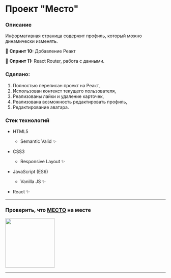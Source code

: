 # Проект "Место"

### Описание
Информативная страница содержит профиль, который можно динамически изменять.

🎯 **Спринт 10:** Добавление Реакт

🎯 **Спринт 11:** React Router, работа с данными.

### Сделано:

1. Полностью переписан проект на Реакт,
2. Использован контекст текущего пользователя,
3. Реализованы лайки и удаление карточек,
4. Реализована возможность редактировать профиль,
5. Редактирование аватара.

### Стек технологий
* HTML5
    * Semantic Valid ✨
    

* CSS3
    * Responsive Layout ✨
    

* JavaScript (ES6)
    * Vanilla JS ✨
  

* React ✨

----

### Проверить, что [МЕСТО](https://whodef.github.io/mesto/) на месте
[<img src="https://64.media.tumblr.com/1d6abee87aa71fc219c2312ba0c7c7c5/tumblr_p69s21P7KM1w3y4ilo1_500.gifv" width="155" height="155">](https://whodef.github.io/mesto/)

----
